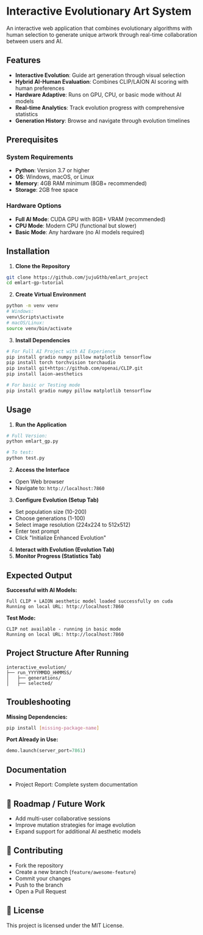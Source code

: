 # Interactive Evolutionary Art System

An interactive web application that combines evolutionary algorithms with human selection to generate unique artwork through real-time collaboration between users and AI.

## Features
- **Interactive Evolution**: Guide art generation through visual selection
- **Hybrid AI-Human Evaluation**: Combines CLIP/LAION AI scoring with human preferences
- **Hardware Adaptive**: Runs on GPU, CPU, or basic mode without AI models
- **Real-time Analytics**: Track evolution progress with comprehensive statistics
- **Generation History**: Browse and navigate through evolution timelines

## Prerequisites

### System Requirements
- **Python**: Version 3.7 or higher
- **OS**: Windows, macOS, or Linux
- **Memory**: 4GB RAM minimum (8GB+ recommended)
- **Storage**: 2GB free space

### Hardware Options
- **Full AI Mode**: CUDA GPU with 8GB+ VRAM (recommended)
- **CPU Mode**: Modern CPU (functional but slower)
- **Basic Mode**: Any hardware (no AI models required)

## Installation

1. **Clone the Repository**
```bash
git clone https://github.com/jujuGthb/emlart_project
cd emlart-gp-tutorial
```

2. **Create Virtual Environment**
```bash
python -m venv venv
# Windows:
venv\Scripts\activate
# macOS/Linux:
source venv/bin/activate
```

3. **Install Dependencies**
```bash
# For Full AI Project with AI Experience
pip install gradio numpy pillow matplotlib tensorflow
pip install torch torchvision torchaudio
pip install git+https://github.com/openai/CLIP.git
pip install laion-aesthetics

# For basic or Testing mode
pip install gradio numpy pillow matplotlib tensorflow
```

## Usage

1. **Run the Application**
```bash
# Full Version:
python emlart_gp.py

# To test:
python test.py
```

2. **Access the Interface**
- Open Web browser
- Navigate to: `http://localhost:7860`

3. **Configure Evolution (Setup Tab)**
- Set population size (10-200)
- Choose generations (1-100)
- Select image resolution (224x224 to 512x512)
- Enter text prompt
- Click "Initialize Enhanced Evolution"

4. **Interact with Evolution (Evolution Tab)**
5. **Monitor Progress (Statistics Tab)**

## Expected Output
**Successful with AI Models:**
```
Full CLIP + LAION aesthetic model loaded successfully on cuda
Running on local URL: http://localhost:7860
```

**Test Mode:**
```
CLIP not available - running in basic mode
Running on local URL: http://localhost:7860
```

## Project Structure After Running
```
interactive_evolution/
├── run_YYYYMMDD_HHMMSS/
│   ├── generations/
│   ├── selected/
```

## Troubleshooting
**Missing Dependencies:**
```bash
pip install [missing-package-name]
```

**Port Already in Use:**
```python
demo.launch(server_port=7861)
```

## Documentation
- Project Report: Complete system documentation

## 📌 Roadmap / Future Work
- Add multi-user collaborative sessions
- Improve mutation strategies for image evolution
- Expand support for additional AI aesthetic models

## 🤝 Contributing
- Fork the repository
- Create a new branch (`feature/awesome-feature`)
- Commit your changes
- Push to the branch
- Open a Pull Request

## 📜 License
This project is licensed under the MIT License.
